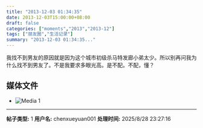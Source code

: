 ```yaml
---
title: "2013-12-03 01:34:35"
date: 2013-12-03T15:00:00+08:00
draft: false
categories: ["moments","2013","2013-12"]
tags: ["朋友圈","生活记录"]
summary: "2013-12-03 01:34:35..."
---
```


我找不到男友的原因就是因为这个城市初级杀马特发廊小弟太少。所以别再问我为什么找不到男友了。不是我要求多眼光高。是不配。不配，懂？

## 媒体文件

- ![Media 1](/Moments/photos/2013-12-03/201312030134350.jpg)

---

**帖子类型:** 1
**用户名:** chenxueyuan001
**处理时间:** 2025/8/28 23:27:16